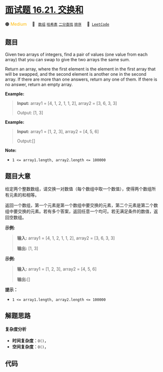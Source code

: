 # [面试题 16.21. 交换和](https://leetcode.cn/problems/sum-swap-lcci)

🟠 <font color=#ffb800>Medium</font>&emsp; 🔖&ensp; [`数组`](/leetcode/outline/tag/array.md) [`哈希表`](/leetcode/outline/tag/hash-table.md) [`二分查找`](/leetcode/outline/tag/binary-search.md) [`排序`](/leetcode/outline/tag/sorting.md)&emsp; 🔗&ensp;[`LeetCode`](https://leetcode.cn/problems/sum-swap-lcci)


## 题目

Given two arrays of integers, find a pair of values (one value from each
array) that you can swap to give the two arrays the same sum.

Return an array, where the first element is the element in the first array
that will be swapped, and the second element is another one in the second
array. If there are more than one answers, return any one of them. If there is
no answer, return an empty array.

**Example:**

> 
> 
> 
> 
> 
> **Input:** array1 = [4, 1, 2, 1, 1, 2], array2 = [3, 6, 3, 3]
> 
> Output: [1, 3]

**Example:**

> 
> 
> 
> 
> 
> **Input:** array1 = [1, 2, 3], array2 = [4, 5, 6]
> 
> Output:[]

**Note:**

  * `1 <= array1.length, array2.length <= 100000`


## 题目大意

给定两个整数数组，请交换一对数值（每个数组中取一个数值），使得两个数组所有元素的和相等。

返回一个数组，第一个元素是第一个数组中要交换的元素，第二个元素是第二个数组中要交换的元素。若有多个答案，返回任意一个均可。若无满足条件的数值，返回空数组。

**示例:**

> 
> 
> 
> 
> 
> **输入:** array1 = [4, 1, 2, 1, 1, 2], array2 = [3, 6, 3, 3]
> 
> **输出:** [1, 3]
> 
> 

**示例:**

> 
> 
> 
> 
> 
> **输入:** array1 = [1, 2, 3], array2 = [4, 5, 6]
> 
> **输出:**[]

**提示：**

  * `1 <= array1.length, array2.length <= 100000`


## 解题思路

#### 复杂度分析

- **时间复杂度**：`O()`，
- **空间复杂度**：`O()`，

## 代码

```javascript

```